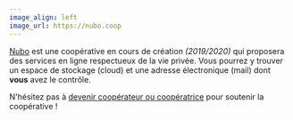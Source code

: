 ```yaml
---
image_align: left
image_url: https://nubo.coop
---
```


[Nubo](https://nubo.coop) est une coopérative en cours de création _(2019/2020)_ qui proposera des services en ligne respectueux de la vie privée. Vous pourrez y trouver un espace de stockage (cloud) et une adresse électronique (mail) dont **vous** avez le contrôle.

N'hésitez pas à [devenir coopérateur ou coopératrice](https://crm.nubo.coop/fr/civicrm/contribute/transact?reset=1&id=1&noprocess) pour soutenir la coopérative !


